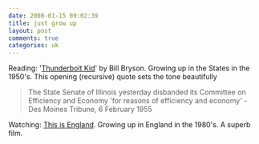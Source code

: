 ```yaml
---
date: 2008-01-15 09:02:39
title: just grow up
layout: post
comments: true
categories: uk
---
```

Reading:
'[Thunderbolt Kid](http://www.amazon.co.uk/Life-Times-Thunderbolt-Kid/dp/0552772542/ref=sr_1_1?ie=UTF8&s=books&qid=1202929523&sr=1-1)'
by Bill Bryson. Growing up in the States in the 1950's. This opening
(recursive) quote sets the tone beautifully

> The State Senate of Illinois yesterday disbanded its Committee on
> Efficiency and Economy 'for reasons of efficiency and economy' - Des
> Moines Tribune, 6 February 1955

Watching: [This is England](http://imdb.com/title/tt0480025/). Growing
up in England in the 1980's. A superb film.
